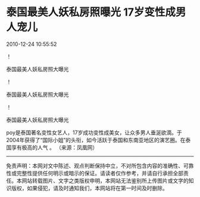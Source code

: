 # 泰国最美人妖私房照曝光 17岁变性成男人宠儿

2010-12-24 10:55:52

！[](http://www.slrbs.com/d/file/shishang/sszx/2010-12-24/a3b09b7366963990599465c852fb00af.jpg)

泰国最美人妖私房照大曝光

！[](http://www.slrbs.com/d/file/shishang/sszx/2010-12-24/6d905cfd2b7da213d22413e9febfc265.jpg)

泰国最美人妖私房照大曝光

！[](http://www.slrbs.com/d/file/shishang/sszx/2010-12-24/99959b71943e75fad1a920199bf29ea1.jpg)

泰国最美人妖私房照大曝光

poy是泰国著名变性女艺人，17岁成功变性成美女，让众多男人垂涎欲滴。于2004年获得了“国际小姐”的头衔，如今活跃于泰国和东南亚地区的演艺圈。在泰国享有极高的人气 。 （来源：凤凰网）

---

免责声明：本网对文中陈述、观点判断保持中立，不对所包含内容的准确性、可靠性或完整性提供任何明示或暗示的保证。请读者仅作参考，并请自行承担全部责任。本网站转载图片、文字之类版权申明，本网站无法鉴别所上传图片或文字的知识版权，如果侵犯，请及时通知我们，本网站将在第一时间及时删除。
<!-- tcd_original_link http://www.slrbs.com/shishang/sszx/2010-12-24/23611.html -->

